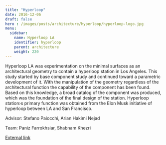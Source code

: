 ```yaml
---
title: "Hyperloop"
date: 2016-12-06
draft: false
hero : /images/posts/architecture/hyperloop/hyperloop-logo.jpg
menu:
  sidebar:
    name: Hyperloop LA
    identifier: hyperloop
    parent: architecture
    weight: 220
---
```


Hyperloop LA was experimentation on the minimal surfaces as an architectural geometry to contain a hyperloop station in Los Angeles.
This study started by base component study and continued toward a parametric development of it. With the manipulation of the geometry regardless of the architectural function the capability of the component has been found. Based on this knowledge, a broad catalog of the component was produced, which was the foundation of the final design of the station. Hyperloop station›s primary function was obtained from the Elon Musk initiative of hyperloop between LA and San Francisco. 

Advisor: Stefano Paiocchi, Arian Hakimi Nejad

Team: Paniz Farrokhsiar, Shabnam Khezri    
                                        
[External link](https://issuu.com/armannd/docs/intricacy)